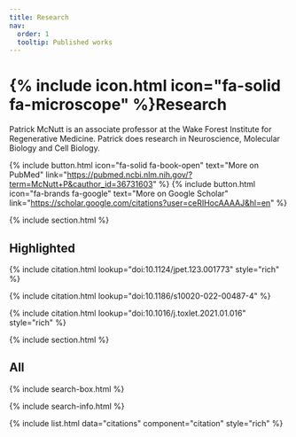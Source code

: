 ```yaml
---
title: Research
nav:
  order: 1
  tooltip: Published works
---
```


# {% include icon.html icon="fa-solid fa-microscope" %}Research

Patrick McNutt is an associate professor at the Wake Forest Institute for Regenerative Medicine. Patrick does research in Neuroscience, Molecular Biology and Cell Biology.

{%
  include button.html
  icon="fa-solid fa-book-open"
  text="More on PubMed"
  link="https://pubmed.ncbi.nlm.nih.gov/?term=McNutt+P&cauthor_id=36731603"
%}
{%
  include button.html
  icon="fa-brands fa-google"
  text="More on Google Scholar"
  link="https://scholar.google.com/citations?user=ceRIHocAAAAJ&hl=en"
%}

{% include section.html %}

## Highlighted

{% include citation.html lookup="doi:10.1124/jpet.123.001773" style="rich" %}

{% include citation.html lookup="doi:10.1186/s10020-022-00487-4" %}

{% include citation.html lookup="doi:10.1016/j.toxlet.2021.01.016" style="rich" %}

{% include section.html %}

## All

{% include search-box.html %}

{% include search-info.html %}

{% include list.html data="citations" component="citation" style="rich" %}

